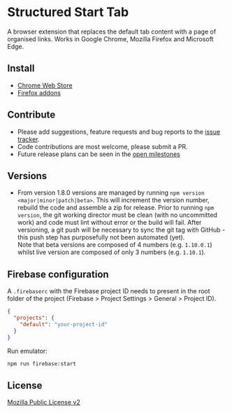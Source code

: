 # Structured Start Tab

A browser extension that replaces the default tab content with a page of organised links.  Works in Google Chrome, Mozilla Firefox and Microsoft Edge.

## Install

* [Chrome Web Store](https://chrome.google.com/webstore/detail/structured-start-tab/pldheaomfiegamcicehmijhaijcocidb)
* [Firefox addons](https://addons.mozilla.org/en-GB/firefox/addon/structured-start-tab/)

## Contribute

* Please add suggestions, feature requests and bug reports to the [issue tracker](https://github.com/ear1grey/structured-start-tab/issues).
* Code contributions are most welcome, please submit a PR.
* Future release plans can be seen in the [open milestones](https://github.com/ear1grey/structured-start-tab/milestones?state=open)

## Versions

* From version 1.8.0 versions are managed by running `npm version <major|minor|patch|beta>`.  This will increment the version number, rebuild the code and assemble a zip for release.  Prior to running `npm version`, the git working director must be clean (with no uncommitted work) and code must lint without error or the build will fail. After versioning, a git push will be necessary to sync the git tag with GitHub - this push step has purposefully not been automated (yet).  
Note that beta versions are composed of 4 numbers (e.g. `1.10.0.1`) whilst live version are composed of only 3 numbers (e.g. `1.10.1`).

## Firebase configuration

A `.firebaserc` with the Firebase project ID needs to present in the root folder of the project (Firebase > Project Settings > General > Project ID).

```json
{
  "projects": {
    "default": "your-project-id"
  }
}
```

Run emulator:

```sh
npm run firebase:start
```

## License

[Mozilla Public License v2](https://www.mozilla.org/en-US/MPL/2.0/)
